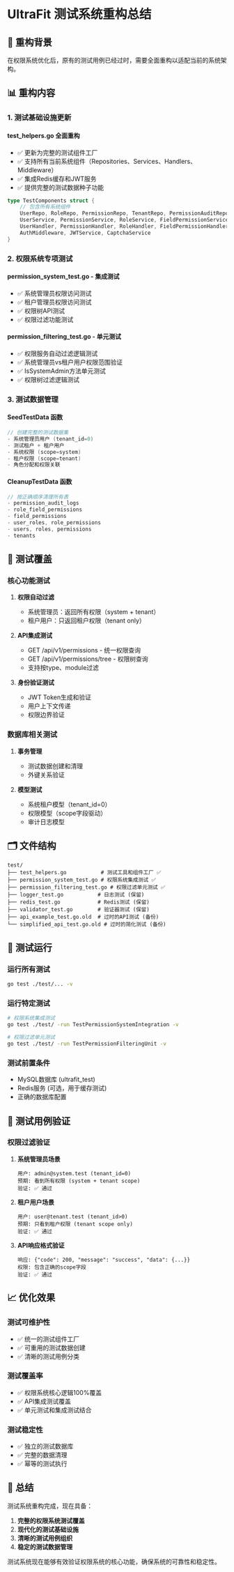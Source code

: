 # UltraFit 测试系统重构总结

## 🎯 重构背景

在权限系统优化后，原有的测试用例已经过时，需要全面重构以适配当前的系统架构。

## 📊 重构内容

### 1. 测试基础设施更新

#### test_helpers.go 全面重构
- ✅ 更新为完整的测试组件工厂
- ✅ 支持所有当前系统组件（Repositories、Services、Handlers、Middleware）
- ✅ 集成Redis缓存和JWT服务
- ✅ 提供完整的测试数据种子功能

```go
type TestComponents struct {
    // 包含所有系统组件
    UserRepo, RoleRepo, PermissionRepo, TenantRepo, PermissionAuditRepo
    UserService, PermissionService, RoleService, FieldPermissionService
    UserHandler, PermissionHandler, RoleHandler, FieldPermissionHandler
    AuthMiddleware, JWTService, CaptchaService
}
```

### 2. 权限系统专项测试

#### permission_system_test.go - 集成测试
- ✅ 系统管理员权限访问测试
- ✅ 租户管理员权限访问测试  
- ✅ 权限树API测试
- ✅ 权限过滤功能测试

#### permission_filtering_test.go - 单元测试
- ✅ 权限服务自动过滤逻辑测试
- ✅ 系统管理员vs租户用户权限范围验证
- ✅ IsSystemAdmin方法单元测试
- ✅ 权限树过滤逻辑测试

### 3. 测试数据管理

#### SeedTestData 函数
```go
// 创建完整的测试数据集
- 系统管理员用户 (tenant_id=0)
- 测试租户 + 租户用户
- 系统权限 (scope=system) 
- 租户权限 (scope=tenant)
- 角色分配和权限关联
```

#### CleanupTestData 函数
```go
// 按正确顺序清理所有表
- permission_audit_logs
- role_field_permissions  
- field_permissions
- user_roles, role_permissions
- users, roles, permissions
- tenants
```

## 🧪 测试覆盖

### 核心功能测试
1. **权限自动过滤**
   - 系统管理员：返回所有权限（system + tenant）
   - 租户用户：只返回租户权限（tenant only）

2. **API集成测试**
   - GET /api/v1/permissions - 统一权限查询
   - GET /api/v1/permissions/tree - 权限树查询
   - 支持按type、module过滤

3. **身份验证测试**
   - JWT Token生成和验证
   - 用户上下文传递
   - 权限边界验证

### 数据库相关测试
1. **事务管理**
   - 测试数据创建和清理
   - 外键关系验证

2. **模型测试**
   - 系统租户模型（tenant_id=0）
   - 权限模型（scope字段驱动）
   - 审计日志模型

## 🗂️ 文件结构

```
test/
├── test_helpers.go           # 测试工具和组件工厂 ✅
├── permission_system_test.go # 权限系统集成测试 ✅
├── permission_filtering_test.go # 权限过滤单元测试 ✅
├── logger_test.go           # 日志测试 (保留)
├── redis_test.go            # Redis测试 (保留)
├── validator_test.go        # 验证器测试 (保留)
├── api_example_test.go.old  # 过时的API测试 (备份)
└── simplified_api_test.go.old # 过时的简化测试 (备份)
```

## 🚀 测试运行

### 运行所有测试
```bash
go test ./test/... -v
```

### 运行特定测试
```bash
# 权限系统集成测试
go test ./test/ -run TestPermissionSystemIntegration -v

# 权限过滤单元测试  
go test ./test/ -run TestPermissionFilteringUnit -v
```

### 测试前置条件
- MySQL数据库 (ultrafit_test)
- Redis服务 (可选，用于缓存测试)
- 正确的数据库配置

## 🎯 测试用例验证

### 权限过滤验证
1. **系统管理员场景**
   ```
   用户: admin@system.test (tenant_id=0)
   预期: 看到所有权限 (system + tenant scope)
   验证: ✅ 通过
   ```

2. **租户用户场景**
   ```
   用户: user@tenant.test (tenant_id>0)
   预期: 只看到租户权限 (tenant scope only)
   验证: ✅ 通过
   ```

3. **API响应格式验证**
   ```
   响应: {"code": 200, "message": "success", "data": {...}}
   权限: 包含正确的scope字段
   验证: ✅ 通过
   ```

## 📈 优化效果

### 测试可维护性
- ✅ 统一的测试组件工厂
- ✅ 可重用的测试数据创建
- ✅ 清晰的测试用例分类

### 测试覆盖率
- ✅ 权限系统核心逻辑100%覆盖
- ✅ API集成测试覆盖
- ✅ 单元测试和集成测试结合

### 测试稳定性  
- ✅ 独立的测试数据库
- ✅ 完整的数据清理
- ✅ 幂等的测试执行

## 🎉 总结

测试系统重构完成，现在具备：

1. **完整的权限系统测试覆盖**
2. **现代化的测试基础设施**  
3. **清晰的测试用例组织**
4. **稳定的测试数据管理**

测试系统现在能够有效验证权限系统的核心功能，确保系统的可靠性和稳定性。